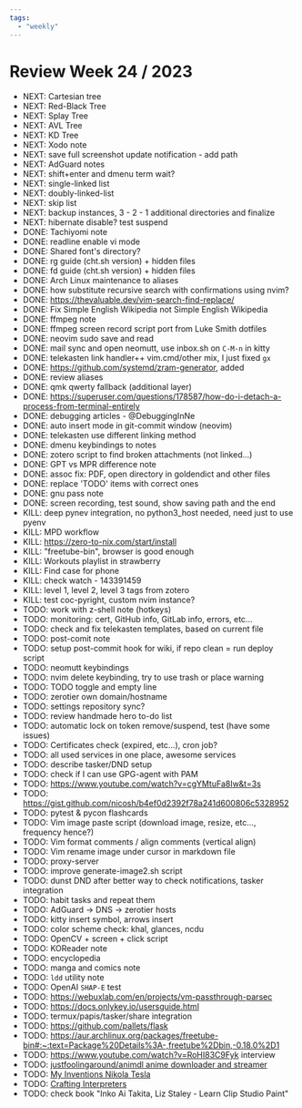 ```yaml
---
tags:
  - "weekly"
---
```


# Review Week 24 / 2023

- NEXT: Cartesian tree
- NEXT: Red-Black Tree
- NEXT: Splay Tree
- NEXT: AVL Tree
- NEXT: KD Tree
- NEXT: Xodo note
- NEXT: save full screenshot update notification - add path
- NEXT: AdGuard notes
- NEXT: shift+enter and dmenu term wait?
- NEXT: single-linked list
- NEXT: doubly-linked-list
- NEXT: skip list
- NEXT: backup instances, 3 - 2 - 1 additional directories and finalize
- NEXT: hibernate disable? test suspend
- DONE: Tachiyomi note
- DONE: readline enable vi mode
- DONE: Shared font's directory?
- DONE: rg guide (cht.sh version) + hidden files
- DONE: fd guide (cht.sh version) + hidden files
- DONE: Arch Linux maintenance to aliases
- DONE: how substitute recursive search with confirmations using nvim?
- DONE: https://thevaluable.dev/vim-search-find-replace/
- DONE: Fix Simple English Wikipedia not Simple English Wikipedia
- DONE: ffmpeg note
- DONE: ffmpeg screen record script port from Luke Smith dotfiles
- DONE: neovim sudo save and read
- DONE: mail sync and open neomutt, use inbox.sh on `C-M-n` in kitty
- DONE: telekasten link handler++ vim.cmd/other mix, I just fixed `gx`
- DONE: https://github.com/systemd/zram-generator, added
- DONE: review aliases
- DONE: qmk qwerty fallback (additional layer)
- DONE: https://superuser.com/questions/178587/how-do-i-detach-a-process-from-terminal-entirely
- DONE: debugging articles - @DebuggingInNe
- DONE: auto insert mode in git-commit window (neovim)
- DONE: telekasten use different linking method
- DONE: dmenu keybindings to notes
- DONE: zotero script to find broken attachments (not linked...)
- DONE: GPT vs MPR difference note
- DONE: assoc fix: PDF, open directory in goldendict and other files
- DONE: replace 'TODO' items with correct ones
- DONE: gnu pass note
- DONE: screen recording, test sound, show saving path and the end
- KILL: deep pynev integration, no python3_host needed, need just to use pyenv
- KILL: MPD workflow
- KILL: https://zero-to-nix.com/start/install
- KILL: "freetube-bin", browser is good enough
- KILL: Workouts playlist in strawberry
- KILL: Find case for phone
- KILL: check watch - 143391459
- KILL: level 1, level 2, level 3 tags from zotero
- KILL: test coc-pyright, custom nvim instance?
- TODO: work with z-shell note (hotkeys)
- TODO: monitoring: cert, GitHub info, GitLab info, errors, etc...
- TODO: check and fix telekasten templates, based on current file
- TODO: post-comit note
- TODO: setup post-commit hook for wiki, if repo clean = run deploy script
- TODO: neomutt keybindings
- TODO: nvim delete keybinding, try to use trash or place warning
- TODO: TODO toggle and empty line
- TODO: zerotier own domain/hostname
- TODO: settings repository sync?
- TODO: review handmade hero to-do list
- TODO: automatic lock on token remove/suspend, test (have some issues)
- TODO: Certificates check (expired, etc...), cron job?
- TODO: all used services in one place, awesome services
- TODO: describe tasker/DND setup
- TODO: check if I can use GPG-agent with PAM
- TODO: https://www.youtube.com/watch?v=cgYMtuFa8Iw&t=3s
- TODO: https://gist.github.com/nicosh/b4ef0d2392f78a241d600806c5328952
- TODO: pytest & pycon flashcards
- TODO: Vim image paste script (download image, resize, etc..., frequency hence?)
- TODO: Vim format comments / align comments (vertical align)
- TODO: Vim rename image under cursor in markdown file
- TODO: proxy-server
- TODO: improve generate-image2.sh script
- TODO: dunst DND after better way to check notifications, tasker integration
- TODO: habit tasks and repeat them
- TODO: AdGuard → DNS → zerotier hosts
- TODO: kitty insert symbol, arrows insert
- TODO: color scheme check: khal, glances, ncdu
- TODO: OpenCV + screen + click script
- TODO: KOReader note
- TODO: encyclopedia
- TODO: manga and comics note
- TODO: `ldd` utility note
- TODO: OpenAI `SHAP-E` test
- TODO: https://webuxlab.com/en/projects/vm-passthrough-parsec
- TODO: https://docs.onlykey.io/usersguide.html
- TODO: termux/papis/tasker/share integration
- TODO: https://github.com/pallets/flask
- TODO: https://aur.archlinux.org/packages/freetube-bin#:~:text=Package%20Details%3A-,freetube%2Dbin,-0.18.0%2D1
- TODO: https://www.youtube.com/watch?v=RoHI83C9Fyk interview
- TODO: [justfoolingaround/animdl anime downloader and streamer](https://github.com/justfoolingaround/animdl)
- TODO: [My Inventions Nikola Tesla](https://archive.org/details/MyInventionsNikolaTesla/page/n29/mode/2up)
- TODO: [Crafting Interpreters](http://craftinginterpreters.com/)
- TODO: check book "Inko Ai Takita, Liz Staley - Learn Clip Studio Paint"
